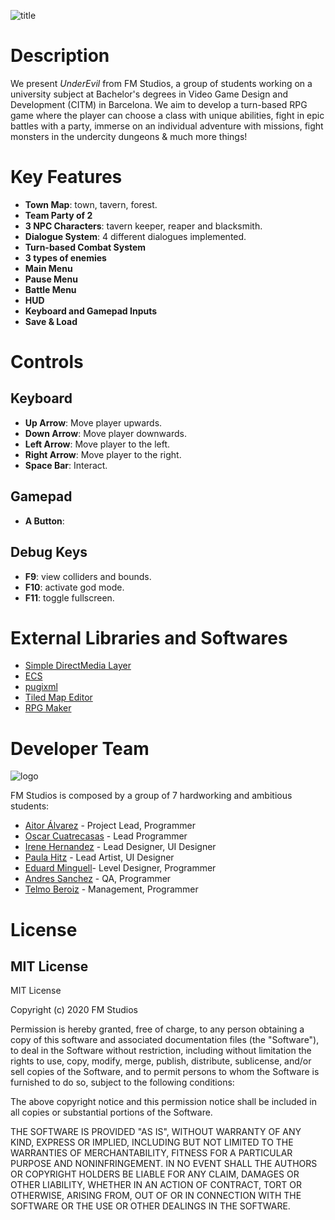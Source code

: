 ![title](https://github.com/AitorAlvarez17/Project2-RPG/blob/master/Screenshots/game_title.png)

# Description

We present *UnderEvil* from FM Studios, a group of students working on a university subject at Bachelor's degrees in Video Game Design and Development (CITM) in Barcelona. We aim to develop a turn-based RPG game where the player can choose a class with unique abilities, fight in epic battles with a party, immerse on an individual adventure with missions, fight monsters in the undercity dungeons & much more things!


# Key Features
- **Town Map**: town, tavern, forest.
- **Team Party of 2**
- **3 NPC Characters**: tavern keeper, reaper and blacksmith.
- **Dialogue System**: 4 different dialogues implemented.
- **Turn-based Combat System**
- **3 types of enemies**
- **Main Menu**
- **Pause Menu**
- **Battle Menu**
- **HUD**
- **Keyboard and Gamepad Inputs**
- **Save & Load**

# Controls
## Keyboard
- **Up Arrow**: Move player upwards.
- **Down Arrow**: Move player downwards.
- **Left Arrow**: Move player to the left.
- **Right Arrow**: Move player to the right.
- **Space Bar**: Interact.

## Gamepad
- **A Button**: 

## Debug Keys
- **F9**: view colliders and bounds.
- **F10**: activate god mode.
- **F11**: toggle fullscreen.


# External Libraries and Softwares
- [Simple DirectMedia Layer](https://www.libsdl.org/)
- [ECS](https://github.com/redxdev/ECS)
- [pugixml](https://pugixml.org/)
- [Tiled Map Editor](https://www.mapeditor.org/)
- [RPG Maker](https://www.rpgmakerweb.com/)

# Developer Team

![logo](https://github.com/AitorAlvarez17/Project2-RPG/blob/master/Screenshots/fmstudios_logo.png)

FM Studios is composed by a group of 7 hardworking and ambitious students:

* [Aitor Álvarez](https://github.com/AitorAlvarez17) - Project Lead, Programmer
* [Oscar Cuatrecasas](https://github.com/OCA99) - Lead Programmer
* [Irene Hernandez](https://github.com/ihedud) - Lead Designer, UI Designer
* [Paula Hitz](https://github.com/paulahitz8) - Lead Artist, UI Designer
* [Eduard Minguell](https://github.com/Eduardiko)- Level Designer, Programmer
* [Andres Sanchez](https://github.com/andreusama) - QA, Programmer
* [Telmo Beroiz](https://github.com/Telmiyo) - Management, Programmer

# License

## MIT License 

MIT License

Copyright (c) 2020 FM Studios

Permission is hereby granted, free of charge, to any person obtaining a copy
of this software and associated documentation files (the "Software"), to deal
in the Software without restriction, including without limitation the rights
to use, copy, modify, merge, publish, distribute, sublicense, and/or sell
copies of the Software, and to permit persons to whom the Software is
furnished to do so, subject to the following conditions:

The above copyright notice and this permission notice shall be included in all
copies or substantial portions of the Software.

THE SOFTWARE IS PROVIDED "AS IS", WITHOUT WARRANTY OF ANY KIND, EXPRESS OR
IMPLIED, INCLUDING BUT NOT LIMITED TO THE WARRANTIES OF MERCHANTABILITY,
FITNESS FOR A PARTICULAR PURPOSE AND NONINFRINGEMENT. IN NO EVENT SHALL THE
AUTHORS OR COPYRIGHT HOLDERS BE LIABLE FOR ANY CLAIM, DAMAGES OR OTHER
LIABILITY, WHETHER IN AN ACTION OF CONTRACT, TORT OR OTHERWISE, ARISING FROM,
OUT OF OR IN CONNECTION WITH THE SOFTWARE OR THE USE OR OTHER DEALINGS IN THE
SOFTWARE.
